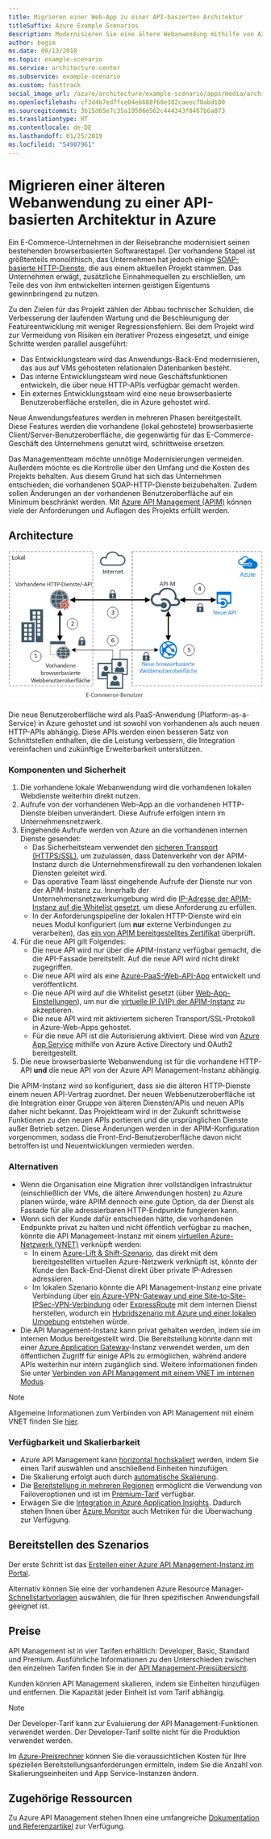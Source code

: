 ```yaml
---
title: Migrieren einer Web-App zu einer API-basierten Architektur
titleSuffix: Azure Example Scenarios
description: Modernisieren Sie eine ältere Webanwendung mithilfe von Azure API Management.
author: begim
ms.date: 09/13/2018
ms.topic: example-scenario
ms.service: architecture-center
ms.subservice: example-scenario
ms.custom: fasttrack
social_image_url: /azure/architecture/example-scenario/apps/media/architecture-apim-api-scenario.png
ms.openlocfilehash: cf3d4b7ed7fce04e6688f68e382caeec78abd100
ms.sourcegitcommit: 3b15d65e7c35a19506e562c444343f8467b6a073
ms.translationtype: HT
ms.contentlocale: de-DE
ms.lasthandoff: 01/25/2019
ms.locfileid: "54907961"
---
```

# <a name="migrating-a-legacy-web-application-to-an-api-based-architecture-on-azure"></a>Migrieren einer älteren Webanwendung zu einer API-basierten Architektur in Azure

Ein E-Commerce-Unternehmen in der Reisebranche modernisiert seinen bestehenden browserbasierten Softwarestapel. Der vorhandene Stapel ist größtenteils monolithisch, das Unternehmen hat jedoch einige [SOAP-basierte HTTP-Dienste][soap], die aus einem aktuellen Projekt stammen. Das Unternehmen erwägt, zusätzliche Einnahmequellen zu erschließen, um Teile des von ihm entwickelten internen geistigen Eigentums gewinnbringend zu nutzen.

Zu den Zielen für das Projekt zählen der Abbau technischer Schulden, die Verbesserung der laufenden Wartung und die Beschleunigung der Featureentwicklung mit weniger Regressionsfehlern. Bei dem Projekt wird zur Vermeidung von Risiken ein iterativer Prozess eingesetzt, und einige Schritte werden parallel ausgeführt:

- Das Entwicklungsteam wird das Anwendungs-Back-End modernisieren, das aus auf VMs gehosteten relationalen Datenbanken besteht.
- Das interne Entwicklungsteam wird neue Geschäftsfunktionen entwickeln, die über neue HTTP-APIs verfügbar gemacht werden.
- Ein externes Entwicklungsteam wird eine neue browserbasierte Benutzeroberfläche erstellen, die in Azure gehostet wird.

Neue Anwendungsfeatures werden in mehreren Phasen bereitgestellt. Diese Features werden die vorhandene (lokal gehostete) browserbasierte Client/Server-Benutzeroberfläche, die gegenwärtig für das E-Commerce-Geschäft des Unternehmens genutzt wird, schrittweise ersetzen.

Das Managementteam möchte unnötige Modernisierungen vermeiden. Außerdem möchte es die Kontrolle über den Umfang und die Kosten des Projekts behalten. Aus diesem Grund hat sich das Unternehmen entschieden, die vorhandenen SOAP-HTTP-Dienste beizubehalten. Zudem sollen Änderungen an der vorhandenen Benutzeroberfläche auf ein Minimum beschränkt werden. Mit [Azure API Management (APIM)][apim] können viele der Anforderungen und Auflagen des Projekts erfüllt werden.

## <a name="architecture"></a>Architecture

![Architekturdiagramm][architecture]

Die neue Benutzeroberfläche wird als PaaS-Anwendung (Platform-as-a-Service) in Azure gehostet und ist sowohl von vorhandenen als auch neuen HTTP-APIs abhängig. Diese APIs werden einen besseren Satz von Schnittstellen enthalten, die die Leistung verbessern, die Integration vereinfachen und zukünftige Erweiterbarkeit unterstützen.

### <a name="components-and-security"></a>Komponenten und Sicherheit

1. Die vorhandene lokale Webanwendung wird die vorhandenen lokalen Webdienste weiterhin direkt nutzen.
2. Aufrufe von der vorhandenen Web-App an die vorhandenen HTTP-Dienste bleiben unverändert. Diese Aufrufe erfolgen intern im Unternehmensnetzwerk.
3. Eingehende Aufrufe werden von Azure an die vorhandenen internen Dienste gesendet:
    - Das Sicherheitsteam verwendet den [sicheren Transport (HTTPS/SSL)][apim-ssl], um zuzulassen, dass Datenverkehr von der APIM-Instanz durch die Unternehmensfirewall zu den vorhandenen lokalen Diensten geleitet wird.
    - Das operative Team lässt eingehende Aufrufe der Dienste nur von der APIM-Instanz zu. Innerhalb der Unternehmensnetzwerkumgebung wird die [IP-Adresse der APIM-Instanz auf die Whitelist gesetzt][apim-whitelist-ip], um diese Anforderung zu erfüllen.
    - In der Anforderungspipeline der lokalen HTTP-Dienste wird ein neues Modul konfiguriert (um **nur** externe Verbindungen zu verarbeiten), das [ein von APIM bereitgestelltes Zertifikat][apim-mutualcert-auth] überprüft.
4. Für die neue API gilt Folgendes:
    - Die neue API wird nur über die APIM-Instanz verfügbar gemacht, die die API-Fassade bereitstellt. Auf die neue API wird nicht direkt zugegriffen.
    - Die neue API wird als eine [Azure-PaaS-Web-API-App][azure-api-apps] entwickelt und veröffentlicht.
    - Die neue API wird auf die Whitelist gesetzt (über [Web-App-Einstellungen][azure-appservice-ip-restrict]), um nur die [virtuelle IP (VIP) der APIM-Instanz][apim-faq-vip] zu akzeptieren.
    - Die neue API wird mit aktiviertem sicheren Transport/SSL-Protokoll in Azure-Web-Apps gehostet.
    - Für die neue API ist die Autorisierung aktiviert. Diese wird von [Azure App Service][azure-appservice-auth] mithilfe von Azure Active Directory und OAuth2 bereitgestellt.
5. Die neue browserbasierte Webanwendung ist für die vorhandene HTTP-API **und** die neue API von der Azure API Management-Instanz abhängig.

Die APIM-Instanz wird so konfiguriert, dass sie die älteren HTTP-Dienste einem neuen API-Vertrag zuordnet. Der neuen Webbenutzeroberfläche ist die Integration einer Gruppe von älteren Diensten/APIs und neuen APIs daher nicht bekannt. Das Projektteam wird in der Zukunft schrittweise Funktionen zu den neuen APIs portieren und die ursprünglichen Dienste außer Betrieb setzen. Diese Änderungen werden in der APIM-Konfiguration vorgenommen, sodass die Front-End-Benutzeroberfläche davon nicht betroffen ist und Neuentwicklungen vermieden werden.

### <a name="alternatives"></a>Alternativen

- Wenn die Organisation eine Migration ihrer vollständigen Infrastruktur (einschließlich der VMs, die ältere Anwendungen hosten) zu Azure planen würde, wäre APIM dennoch eine gute Option, da der Dienst als Fassade für alle adressierbaren HTTP-Endpunkte fungieren kann.
- Wenn sich der Kunde dafür entschieden hätte, die vorhandenen Endpunkte privat zu halten und nicht öffentlich verfügbar zu machen, könnte die API Management-Instanz mit einem [virtuellen Azure-Netzwerk (VNET)][azure-vnet] verknüpft werden:
  - In einem [Azure-Lift & Shift-Szenario][azure-vm-lift-shift], das direkt mit dem bereitgestellten virtuellen Azure-Netzwerk verknüpft ist, könnte der Kunde den Back-End-Dienst direkt über private IP-Adressen adressieren.
  - Im lokalen Szenario könnte die API Management-Instanz eine private Verbindung über [ein Azure-VPN-Gateway und eine Site-to-Site-IPSec-VPN-Verbindung][azure-vpn] oder [ ExpressRoute][azure-er] mit dem internen Dienst herstellen, wodurch ein [Hybridszenario mit Azure und einer lokalen Umgebung][azure-hybrid] entstehen würde.
- Die API Management-Instanz kann privat gehalten werden, indem sie im internen Modus bereitgestellt wird. Die Bereitstellung könnte dann mit einer [Azure Application Gateway][azure-appgw]-Instanz verwendet werden, um den öffentlichen Zugriff für einige APIs zu ermöglichen, während andere APIs weiterhin nur intern zugänglich sind. Weitere Informationen finden Sie unter [Verbinden von API Management mit einem VNET im internen Modus][apim-vnet-internal].

> [!NOTE]
> Allgemeine Informationen zum Verbinden von API Management mit einem VNET finden Sie [hier][apim-vnet].

### <a name="availability-and-scalability"></a>Verfügbarkeit und Skalierbarkeit

- Azure API Management kann [horizontal hochskaliert][apim-scaleout] werden, indem Sie einen Tarif auswählen und anschließend Einheiten hinzufügen.
- Die Skalierung erfolgt auch durch [automatische Skalierung][apim-autoscale].
- Die [Bereitstellung in mehreren Regionen][apim-multi-regions] ermöglicht die Verwendung von Failoveroptionen und ist im [Premium-Tarif][apim-pricing] verfügbar.
- Erwägen Sie die [Integration in Azure Application Insights][azure-apim-ai]. Dadurch stehen Ihnen über [Azure Monitor][azure-mon] auch Metriken für die Überwachung zur Verfügung.

## <a name="deploy-the-scenario"></a>Bereitstellen des Szenarios

Der erste Schritt ist das [Erstellen einer Azure API Management-Instanz im Portal][apim-create].

Alternativ können Sie eine der vorhandenen Azure Resource Manager-[Schnellstartvorlagen][azure-quickstart-templates-apim] auswählen, die für Ihren spezifischen Anwendungsfall geeignet ist.

## <a name="pricing"></a>Preise

API Management ist in vier Tarifen erhältlich: Developer, Basic, Standard und Premium. Ausführliche Informationen zu den Unterschieden zwischen den einzelnen Tarifen finden Sie in der [API Management-Preisübersicht][apim-pricing].

Kunden können API Management skalieren, indem sie Einheiten hinzufügen und entfernen. Die Kapazität jeder Einheit ist vom Tarif abhängig.

> [!NOTE]
> Der Developer-Tarif kann zur Evaluierung der API Management-Funktionen verwendet werden. Der Developer-Tarif sollte nicht für die Produktion verwendet werden.

Im [Azure-Preisrechner][pricing-calculator] können Sie die voraussichtlichen Kosten für Ihre speziellen Bereitstellungsanforderungen ermitteln, indem Sie die Anzahl von Skalierungseinheiten und App Service-Instanzen ändern.

## <a name="related-resources"></a>Zugehörige Ressourcen

Zu Azure API Management stehen Ihnen eine umfangreiche [Dokumentation und Referenzartikel][apim] zur Verfügung.

<!-- links -->

[architecture]: ./media/architecture-apim-api-scenario.png
[apim-create]: /azure/api-management/get-started-create-service-instance
[apim-git]: /azure/api-management/api-management-configuration-repository-git
[apim-multi-regions]: /azure/api-management/api-management-howto-deploy-multi-region
[apim-autoscale]: /azure/api-management/api-management-howto-autoscale
[apim-scaleout]: /azure/api-management/upgrade-and-scale
[azure-apim-ai]: /azure/api-management/api-management-howto-app-insights
[azure-ai]: /azure/application-insights/
[azure-mon]: /azure/monitoring-and-diagnostics/monitoring-overview
[azure-appgw]: /azure/application-gateway/application-gateway-introduction
[apim-vnet-internal]: /azure/api-management/api-management-howto-integrate-internal-vnet-appgateway
[apim-vnet]: /azure/api-management/api-management-using-with-vnet
[azure-hybrid]: /azure/architecture/reference-architectures/hybrid-networking/
[azure-er]: /azure/expressroute/expressroute-introduction
[azure-vpn]: /azure/vpn-gateway/vpn-gateway-howto-site-to-site-resource-manager-portal
[azure-vnet]: /azure/virtual-network/virtual-networks-overview
[azure-appservice-auth]: /azure/app-service/app-service-authentication-overview#identity-providers
[apim-faq-vip]: /azure/api-management/api-management-faq#is-the-api-management-gateway-ip-address-constant-can-i-use-it-in-firewall-rules
[azure-appservice-ip-restrict]: /azure/app-service/app-service-ip-restrictions
[azure-api-apps]: /azure/app-service/
[apim-ssl]: /azure/api-management/api-management-howto-manage-protocols-ciphers
[apim-mutualcert-auth]: /azure/api-management/api-management-howto-mutual-certificates
[apim-whitelist-ip]: /azure/api-management/api-management-faq#is-the-api-management-gateway-ip-address-constant-can-i-use-it-in-firewall-rules
[anti-corruption-layer-pattern]: /azure/architecture/patterns/anti-corruption-layer
[apim]: /azure/api-management/api-management-key-concepts
[apim-api-design-guidance]: /azure/architecture/best-practices/api-design
[visualstudio-youtube-solid-design]: https://youtu.be/agkWYPUcLpg
[azure-vm-lift-shift]: https://azure.microsoft.com/resources/azure-virtual-datacenter-lift-and-shift-guide/
[standard-pricing-calc]: https://azure.com/e/
[premium-pricing-calc]: https://azure.com/e/
[apim-pricing]: https://azure.microsoft.com/pricing/details/api-management/
[azure-quickstart-templates-apim]: https://azure.microsoft.com/resources/templates/?term=API+Management&pageNumber=1
[soap]: https://en.wikipedia.org/wiki/SOAP
[pricing-calculator]: https://azure.com/e/0e916a861fac464db61342d378cc0bd6
